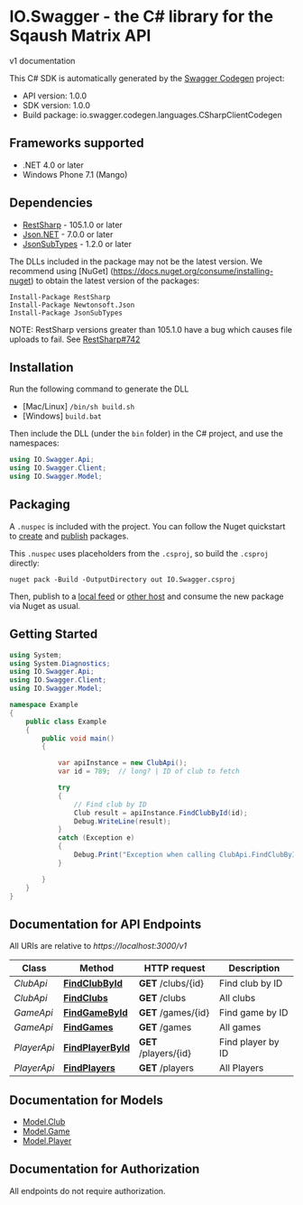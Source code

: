# IO.Swagger - the C# library for the Sqaush Matrix API

v1 documentation

This C# SDK is automatically generated by the [Swagger Codegen](https://github.com/swagger-api/swagger-codegen) project:

- API version: 1.0.0
- SDK version: 1.0.0
- Build package: io.swagger.codegen.languages.CSharpClientCodegen

<a name="frameworks-supported"></a>
## Frameworks supported
- .NET 4.0 or later
- Windows Phone 7.1 (Mango)

<a name="dependencies"></a>
## Dependencies
- [RestSharp](https://www.nuget.org/packages/RestSharp) - 105.1.0 or later
- [Json.NET](https://www.nuget.org/packages/Newtonsoft.Json/) - 7.0.0 or later
- [JsonSubTypes](https://www.nuget.org/packages/JsonSubTypes/) - 1.2.0 or later

The DLLs included in the package may not be the latest version. We recommend using [NuGet] (https://docs.nuget.org/consume/installing-nuget) to obtain the latest version of the packages:
```
Install-Package RestSharp
Install-Package Newtonsoft.Json
Install-Package JsonSubTypes
```

NOTE: RestSharp versions greater than 105.1.0 have a bug which causes file uploads to fail. See [RestSharp#742](https://github.com/restsharp/RestSharp/issues/742)

<a name="installation"></a>
## Installation
Run the following command to generate the DLL
- [Mac/Linux] `/bin/sh build.sh`
- [Windows] `build.bat`

Then include the DLL (under the `bin` folder) in the C# project, and use the namespaces:
```csharp
using IO.Swagger.Api;
using IO.Swagger.Client;
using IO.Swagger.Model;
```
<a name="packaging"></a>
## Packaging

A `.nuspec` is included with the project. You can follow the Nuget quickstart to [create](https://docs.microsoft.com/en-us/nuget/quickstart/create-and-publish-a-package#create-the-package) and [publish](https://docs.microsoft.com/en-us/nuget/quickstart/create-and-publish-a-package#publish-the-package) packages.

This `.nuspec` uses placeholders from the `.csproj`, so build the `.csproj` directly:

```
nuget pack -Build -OutputDirectory out IO.Swagger.csproj
```

Then, publish to a [local feed](https://docs.microsoft.com/en-us/nuget/hosting-packages/local-feeds) or [other host](https://docs.microsoft.com/en-us/nuget/hosting-packages/overview) and consume the new package via Nuget as usual.

<a name="getting-started"></a>
## Getting Started

```csharp
using System;
using System.Diagnostics;
using IO.Swagger.Api;
using IO.Swagger.Client;
using IO.Swagger.Model;

namespace Example
{
    public class Example
    {
        public void main()
        {

            var apiInstance = new ClubApi();
            var id = 789;  // long? | ID of club to fetch

            try
            {
                // Find club by ID
                Club result = apiInstance.FindClubById(id);
                Debug.WriteLine(result);
            }
            catch (Exception e)
            {
                Debug.Print("Exception when calling ClubApi.FindClubById: " + e.Message );
            }

        }
    }
}
```

<a name="documentation-for-api-endpoints"></a>
## Documentation for API Endpoints

All URIs are relative to *https://localhost:3000/v1*

Class | Method | HTTP request | Description
------------ | ------------- | ------------- | -------------
*ClubApi* | [**FindClubById**](docs/ClubApi.md#findclubbyid) | **GET** /clubs/{id} | Find club by ID
*ClubApi* | [**FindClubs**](docs/ClubApi.md#findclubs) | **GET** /clubs | All clubs
*GameApi* | [**FindGameById**](docs/GameApi.md#findgamebyid) | **GET** /games/{id} | Find game by ID
*GameApi* | [**FindGames**](docs/GameApi.md#findgames) | **GET** /games | All games
*PlayerApi* | [**FindPlayerById**](docs/PlayerApi.md#findplayerbyid) | **GET** /players/{id} | Find player by ID
*PlayerApi* | [**FindPlayers**](docs/PlayerApi.md#findplayers) | **GET** /players | All Players


<a name="documentation-for-models"></a>
## Documentation for Models

 - [Model.Club](docs/Club.md)
 - [Model.Game](docs/Game.md)
 - [Model.Player](docs/Player.md)


<a name="documentation-for-authorization"></a>
## Documentation for Authorization

All endpoints do not require authorization.
